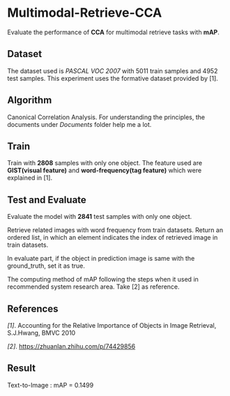 # Multimodal-Retrieve-CCA

Evaluate the performance of **CCA** for multimodal retrieve tasks with **mAP**.

## Dataset

The dataset used is *PASCAL VOC 2007* with 5011 train samples and 4952 test samples. This experiment uses the formative dataset provided by [1].

## Algorithm

Canonical Correlation Analysis. For understanding the principles, the documents under *Documents* folder help me a lot.

## Train

Train with **2808** samples with only one object. The feature used are **GIST(visual feature)** and **word-frequency(tag feature)** which were explained in [1]. 

## Test and Evaluate

Evaluate the model with **2841** test samples with only one object. 

Retrieve related images with word frequency from train datasets. Return an ordered list, in which an element indicates the index of retrieved image in train datasets.

In evaluate part, if the object in prediction image is same with the ground_truth, set it as true.

The computing method of mAP following the steps when it used in recommended system research area. Take [2] as reference.

## References

*[1]*. Accounting for the Relative Importance of Objects in Image Retrieval, S.J.Hwang, BMVC 2010

*[2]*. https://zhuanlan.zhihu.com/p/74429856 

##  Result
Text-to-Image : mAP = 0.1499
